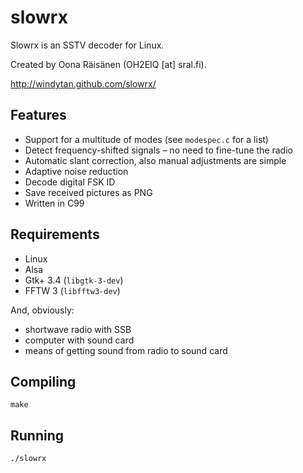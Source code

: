 slowrx
======

Slowrx is an SSTV decoder for Linux.

Created by Oona Räisänen (OH2EIQ [at] sral.fi).

http://windytan.github.com/slowrx/

Features
--------

* Support for a multitude of modes (see `modespec.c` for a list)
* Detect frequency-shifted signals – no need to fine-tune the radio
* Automatic slant correction, also manual adjustments are simple
* Adaptive noise reduction
* Decode digital FSK ID
* Save received pictures as PNG
* Written in C99

Requirements
------------

* Linux
* Alsa
* Gtk+ 3.4 (`libgtk-3-dev`)
* FFTW 3 (`libfftw3-dev`)

And, obviously:

* shortwave radio with SSB
* computer with sound card
* means of getting sound from radio to sound card

Compiling
---------

`make`

Running
-------

`./slowrx`
